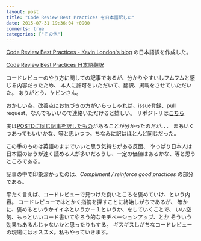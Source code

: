 ```yaml
---
layout: post
title: "Code Review Best Practices を日本語訳した"
date: 2015-07-31 19:36:04 +0900
comments: true
categories: ["その他"]
---
```


[Code Review Best Practices - Kevin London's blog](http://kevinlondon.com/2015/05/05/code-review-best-practices.html) の日本語訳を作成した。

[Code Review Best Practices 日本語翻訳](http://pankona.github.io/CodeReviewBestPractices_JP_Translation/)

コードレビューのやり方に関しての記事であるが、分かりやすいしフムフムと感じる内容だったため、
本人に許可をいただいて、翻訳、掲載をさせていただいた。
ありがとう、ケビンさん。

おかしい点、改善点にお気づきの方がいらっしゃれば、issue登録、pull request、なんでもいいので連絡いただけると嬉しい。
リポジトリは[こちら](https://github.com/pankona/CodeReviewBestPractices_JP_Translation)

実は[POSTDに同じ記事を訳したもの](http://postd.cc/code-review-best-practices/)があることが分かったのだが、、、
まあいくつあってもいいかな、等と思いつつ。ちなみに訳はほとんど同じだった。

この手のものは英語のままでいいと思う気持ちがある反面、
やっぱり日本人は日本語のほうが速く読める人が多いだろうし、一定の価値はあるかな、等と思うところである。

記事の中で印象深かったのは、*Compliment / reinforce good practices* の部分である。

平たく言えば、コードレビューで見つけた良いところを褒めていけ、という内容。
コードレビューではとかく指摘を探すことに終始しがちであるが、
確かに、褒めるというかイイネというか＋１というか、をしていくことで、
いい空気、もっといいコード書いてやろう的なモチベーションアップ、とか そういう効果もあるんじゃないかと思ったりもする。
ギスギスしがちなコードレビューの現場にはオススメ。私もやっていきます。

